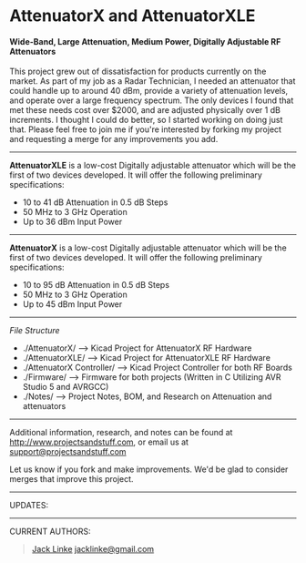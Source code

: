 # AttenuatorX and AttenuatorXLE #
#### Wide-Band, Large Attenuation, Medium Power, Digitally Adjustable RF Attenuators ####

This project grew out of dissatisfaction for products currently on the market. As part of my job as a Radar Technician, I needed an attenuator that could handle up to around 40 dBm, provide a variety of attenuation levels, and operate over a large frequency spectrum. The only devices I found that met these needs cost over $2000, and are adjusted physically over 1 dB increments. I thought I could do better, so I started working on doing just that. Please feel free to join me if you're interested by forking my project and requesting a merge for any improvements you add.

---

**AttenuatorXLE** is a low-cost Digitally adjustable attenuator which will be the first of two devices developed. It will offer the following preliminary specifications:

* 10 to 41 dB Attenuation in 0.5 dB Steps
* 50 MHz to 3 GHz Operation
* Up to 36 dBm Input Power

---

**AttenuatorX** is a low-cost Digitally adjustable attenuator which will be the first of two devices developed. It will offer the following preliminary specifications:

* 10 to 95 dB Attenuation in 0.5 dB Steps
* 50 MHz to 3 GHz Operation
* Up to 45 dBm Input Power

---

*File Structure*

* ./AttenuatorX/ --> Kicad Project for AttenuatorX RF Hardware
* ./AttenuatorXLE/ --> Kicad Project for AttenuatorXLE RF Hardware
* ./AttenuatorX Controller/ --> Kicad Project Controller for both RF Boards
* ./Firmware/ --> Firmware for both projects (Written in C Utilizing AVR Studio 5 and AVRGCC)
* ./Notes/ --> Project Notes, BOM, and Research on Attenuation and attenuators

---

Additional information, research, and notes can be found at http://www.projectsandstuff.com, or email us at support@projectsandstuff.com

Let us know if you fork and make improvements. We'd be glad to consider merges that improve this project.

---

UPDATES:


---

CURRENT AUTHORS:

> [Jack Linke](http://www.jacklinke.com)
jacklinke@gmail.com
